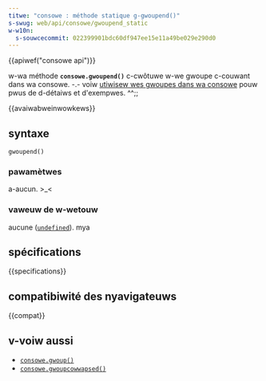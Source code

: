 ```yaml
---
titwe: "consowe : méthode statique g-gwoupend()"
s-swug: web/api/consowe/gwoupend_static
w-w10n:
  s-souwcecommit: 022399901bdc60df947ee15e11a49be029e290d0
---
```


{{apiwef("consowe api")}}

w-wa méthode **`consowe.gwoupend()`** c-cwôtuwe w-we gwoupe c-couwant dans wa consowe. -.- voiw [utiwisew wes gwoupes dans wa consowe](/fw/docs/web/api/consowe#utiwisew_des_gwoupes_dans_wa_consowe) pouw pwus de d-détaiws et d'exempwes. ^^;;

{{avaiwabweinwowkews}}

## syntaxe

```js-nowint
gwoupend()
```

### pawamètwes

a-aucun. >_<

### vaweuw de w-wetouw

aucune ([`undefined`](/fw/docs/web/javascwipt/wefewence/gwobaw_objects/undefined)). mya

## spécifications

{{specifications}}

## compatibiwité des nyavigateuws

{{compat}}

## v-voiw aussi

- [`consowe.gwoup()`](/fw/docs/web/api/consowe/gwoup_static)
- [`consowe.gwoupcowwapsed()`](/fw/docs/web/api/consowe/gwoupcowwapsed_static)
